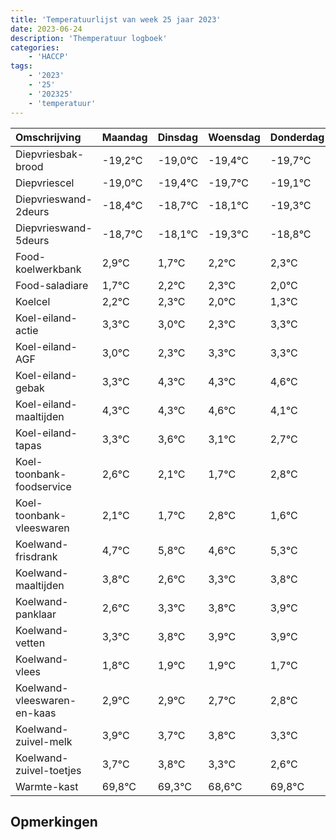 ```yaml
---
title: 'Temperatuurlijst van week 25 jaar 2023'
date: 2023-06-24
description: 'Themperatuur logboek'
categories:
    - 'HACCP'
tags:
    - '2023'
    - '25'
    - '202325'
    - 'temperatuur'
---
```

|Omschrijving|Maandag|Dinsdag|Woensdag|Donderdag|Vrijdag|Zaterdag|Zondag|
|:---|:---|:---|:---|:---|:---|:---|:---|
|Diepvriesbak-brood|-19,2°C|-19,0°C|-19,4°C|-19,7°C|-19,1°C|-20,3°C| |
|Diepvriescel|-19,0°C|-19,4°C|-19,7°C|-19,1°C|-20,3°C|-19,8°C| |
|Diepvrieswand-2deurs|-18,4°C|-18,7°C|-18,1°C|-19,3°C|-18,8°C|-18,7°C| |
|Diepvrieswand-5deurs|-18,7°C|-18,1°C|-19,3°C|-18,8°C|-18,7°C|-19,0°C| |
|Food-koelwerkbank|2,9°C|1,7°C|2,2°C|2,3°C|2,0°C|1,3°C| |
|Food-saladiare|1,7°C|2,2°C|2,3°C|2,0°C|1,3°C|2,3°C| |
|Koelcel|2,2°C|2,3°C|2,0°C|1,3°C|2,3°C|2,3°C| |
|Koel-eiland-actie|3,3°C|3,0°C|2,3°C|3,3°C|3,3°C|3,6°C| |
|Koel-eiland-AGF|3,0°C|2,3°C|3,3°C|3,3°C|3,6°C|3,1°C| |
|Koel-eiland-gebak|3,3°C|4,3°C|4,3°C|4,6°C|4,1°C|3,7°C| |
|Koel-eiland-maaltijden|4,3°C|4,3°C|4,6°C|4,1°C|3,7°C|4,8°C| |
|Koel-eiland-tapas|3,3°C|3,6°C|3,1°C|2,7°C|3,8°C|2,6°C| |
|Koel-toonbank-foodservice|2,6°C|2,1°C|1,7°C|2,8°C|1,6°C|2,3°C| |
|Koel-toonbank-vleeswaren|2,1°C|1,7°C|2,8°C|1,6°C|2,3°C|2,8°C| |
|Koelwand-frisdrank|4,7°C|5,8°C|4,6°C|5,3°C|5,8°C|5,9°C| |
|Koelwand-maaltijden|3,8°C|2,6°C|3,3°C|3,8°C|3,9°C|3,9°C| |
|Koelwand-panklaar|2,6°C|3,3°C|3,8°C|3,9°C|3,9°C|3,7°C| |
|Koelwand-vetten|3,3°C|3,8°C|3,9°C|3,9°C|3,7°C|3,8°C| |
|Koelwand-vlees|1,8°C|1,9°C|1,9°C|1,7°C|1,8°C|1,3°C| |
|Koelwand-vleeswaren-en-kaas|2,9°C|2,9°C|2,7°C|2,8°C|2,3°C|1,6°C| |
|Koelwand-zuivel-melk|3,9°C|3,7°C|3,8°C|3,3°C|2,6°C|3,8°C| |
|Koelwand-zuivel-toetjes|3,7°C|3,8°C|3,3°C|2,6°C|3,8°C|2,7°C| |
|Warmte-kast|69,8°C|69,3°C|68,6°C|69,8°C|68,7°C|69,5°C| |

## Opmerkingen


